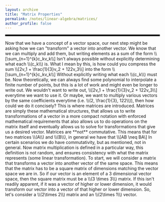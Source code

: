 ```yaml
---
layout: archive
title: "Matrix Properties"
permalink: /notes/linear-algebra/matrices/
author_profile: false
--- 
```

<hr style="border: 2px solid black;">
Now that we have a concept of a vector space, our next step might be asking how we can "transform" a vector into another vector. We know that we can multiply and add them, but writing elements as a sum of the form
\\[\sum_{n=1}^{k}c_kv_k\\]
Isn't always possible without explicitly determining what each \\(c_k\\) is. What I mean by this, is how could you compress the sum
\\[2v_1 + \frac{1}{3}v_2 + 122v_3\\]
into the form
\\[\sum_{n=1}^{k}c_kv_k\\]
Without explicitly writing what each \\(c_k\\) must be. Now theoretically, we can always find some polynomial to interpolate a finite number of points, but this is a lot of work and might even be longer to write out. We wouldn't want to write out,
\\[2v_1 + \frac{1}{3}v_2 + 122v_3\\]
everytime we want to use it. Or maybe, we want to multiply various vectors by the same coefficients everytime (i.e. \\(2, \frac{1}{3}, 122\\)), then how could we do it concisely? This is where matrices are introduced. Matrices are simply these mathematical structures,
that allows us to write transformations of a vector in a more compact notation with enforced mathematical requirements that also allows us to do operations on the matrix itself and eventually allows us to solve for transformations that give us a desired vector. Matrices are **not** commutative. This means that for two matrices \\(A\\) and \\(B\\), in general we have that
\\[AB \neq BA\]
In certain scenarios we do have commutativity, but as mentioned, not in general. Now matrix multiplication is defined in a particular way, this definition is not random, and ensures consistency with what the matrix represents (some linear transformation). To start, we will consider a matrix that transforms a vector into another vector of the same space. This means that the matrix has to be a square matrix of dimensions matching the vector space we are in. So if our vector is an element of a 3 dimensional vector space, then the square matrix must be a \\(3 \times 3\\) matrix. If this isn't readily apparent, if it was a vector of higher or lower dimension, it would transform our vector into a vector of that higher or lower dimension. So, let's consider a \\(2\times 2\\) matrix and an \\(2\times 1\\) vector.
